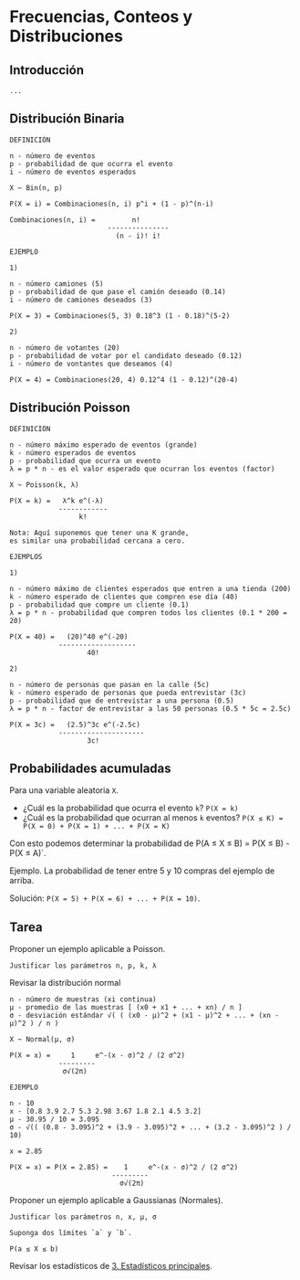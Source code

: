 # Frecuencias, Conteos y Distribuciones

## Introducción

    ...

## Distribución Binaria

    DEFINICIÓN

    n - número de eventos
    p - probabilidad de que ocurra el evento
    i - número de eventos esperados

    X ~ Bin(n, p)

    P(X = i) = Combinaciones(n, i) p^i + (1 - p)^(n-i)

    Combinaciones(n, i) =         n!
                            ---------------
                              (n - i)! i! 

    EJEMPLO

    1)

    n - número camiones (5)
    p - probabilidad de que pase el camión deseado (0.14)
    i - número de camiones deseados (3)

    P(X = 3) = Combinaciones(5, 3) 0.18^3 (1 - 0.18)^(5-2)

    2)

    n - número de votantes (20)
    p - probabilidad de votar por el candidato deseado (0.12)
    i - número de vontantes que deseamos (4)

    P(X = 4) = Combinaciones(20, 4) 0.12^4 (1 - 0.12)^(20-4)

## Distribución Poisson

    DEFINICIÓN

    n - número máximo esperado de eventos (grande)
    k - número esperados de eventos
    p - probabilidad que ocurra un evento
    λ = p * n - es el valor esperado que ocurran los eventos (factor)

    X ~ Poisson(k, λ)

    P(X = k) =   λ^k e^(-λ)
                ------------
                     k!

    Nota: Aquí suponemos que tener una K grande,
    es similar una probabilidad cercana a cero.

    EJEMPLOS

    1)

    n - número máximo de clientes esperados que entren a una tienda (200)
    k - número esperado de clientes que compren ese día (40)
    p - probabilidad que compre un cliente (0.1)
    λ = p * n - probabilidad que compren todos los clientes (0.1 * 200 = 20)

    P(X = 40) =   (20)^40 e^(-20)
                -------------------
                       40!

    2)

    n - número de personas que pasan en la calle (5c)
    k - número esperado de personas que pueda entrevistar (3c)
    p - probabilidad que de entrevistar a una persona (0.5)
    λ = p * n - factor de entrevistar a las 50 personas (0.5 * 5c = 2.5c)

    P(X = 3c) =   (2.5)^3c e^(-2.5c)
                ---------------------
                       3c!

## Probabilidades acumuladas

Para una variable aleatoria `X`.

* ¿Cuál es la probabilidad que ocurra el evento `k`? `P(X = k)`
* ¿Cuál es la probabilidad que ocurran al menos `k` eventos? `P(X ≤ K) = P(X = 0) + P(X = 1) + ... + P(X = K)`

Con esto podemos determinar la probabilidad de P(A ≤ X ≤ B) = P(X ≤ B) - P(X ≤ A)`.

Ejemplo. La probabilidad de tener entre 5 y 10 compras del ejemplo de arriba.

Solución: `P(X = 5) + P(X = 6) + ... + P(X = 10)`.

## Tarea

Proponer un ejemplo aplicable a Poisson.

    Justificar los parámetros n, p, k, λ

Revisar la distribución normal

    n - número de muestras (xi continua)
    μ - promedio de las muestras [ (x0 + x1 + ... + xn) / n ]
    σ - desviación estándar √( ( (x0 - μ)^2 + (x1 - μ)^2 + ... + (xn - μ)^2 ) / n )

    X ~ Normal(μ, σ)

    P(X = x) =     1     e^-(x - σ)^2 / (2 σ^2)
                ---------
                 σ√(2π)

    EJEMPLO

    n - 10
    x - [0.8 3.9 2.7 5.3 2.98 3.67 1.8 2.1 4.5 3.2]
    μ - 30.95 / 10 = 3.095
    σ - √(( (0.8 - 3.095)^2 + (3.9 - 3.095)^2 + ... + (3.2 - 3.095)^2 ) / 10)

    x = 2.85

    P(X = x) = P(X = 2.85) =    1     e^-(x - σ)^2 / (2 σ^2)
                             ---------
                               σ√(2π)

Proponer un ejemplo aplicable a Gaussianas (Normales).

    Justificar los parámetros n, x, μ, σ

    Suponga dos límites `a` y `b`.

    P(a ≤ X ≤ b)

Revisar los estadísticos de [3. Estadísticos principales](./3.%20Estad%C3%ADsticos%20principales.md).